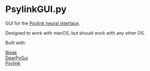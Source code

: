 # PsylinkGUI.py

GUI for the [Psylink neural interface](https://psylink.me).

Designed to work with macOS, but should work with any other OS.


Built with:

[Bleak](https://github.com/hbldh/bleak) \
[DearPyGui](https://github.com/hoffstadt/DearPyGui) \
[Psylink](https://codeberg.org/psylink/psylink) 
